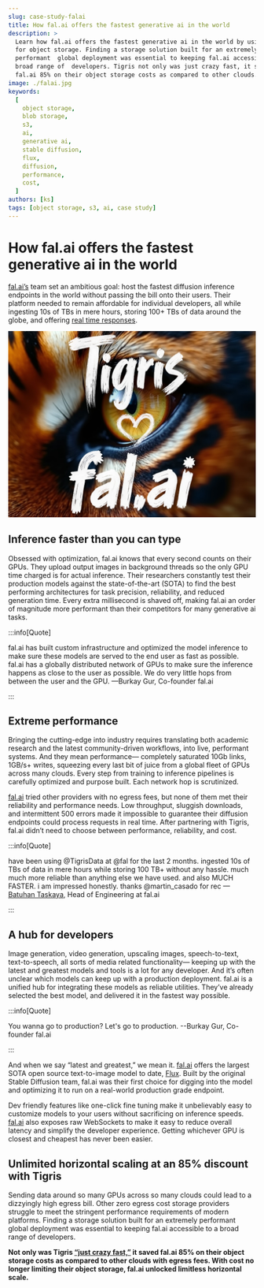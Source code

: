 ```yaml
---
slug: case-study-falai
title: How fal.ai offers the fastest generative ai in the world
description: >
  Learn how fal.ai offers the fastest generative ai in the world by using Tigris
  for object storage. Finding a storage solution built for an extremely
  performant  global deployment was essential to keeping fal.ai accessible to a
  broad range of  developers. Tigris not only was just crazy fast, it saved
  fal.ai 85% on their object storage costs as compared to other clouds.
image: ./falai.jpg
keywords:
  [
    object storage,
    blob storage,
    s3,
    ai,
    generative ai,
    stable diffusion,
    flux,
    diffusion,
    performance,
    cost,
  ]
authors: [ks]
tags: [object storage, s3, ai, case study]
---
```


# How fal.ai offers the fastest generative ai in the world

[fal.ai’s](https://fal.ai/) team set an ambitious goal: host the fastest
diffusion inference endpoints in the world without passing the bill onto their
users. Their platform needed to remain affordable for individual developers, all
while ingesting 10s of TBs in mere hours, storing 100+ TBs of data around the
globe, and offering [real time responses](https://fal.ai/docs/real-time).

<span align="center">![Tigris loves fal.ai, generated by FLUX](falai.jpg)</span>

<!-- truncate -->

## Inference faster than you can type

Obsessed with optimization, fal.ai knows that every second counts on their GPUs.
They upload output images in background threads so the only GPU time charged is
for actual inference. Their researchers constantly test their production models
against the state-of-the-art (SOTA) to find the best performing architectures
for task precision, reliability, and reduced generation time. Every extra
millisecond is shaved off, making fal.ai an order of magnitude more performant
than their competitors for many generative ai tasks.

:::info[Quote]

fal.ai has built custom infrastructure and optimized the model inference to make
sure these models are served to the end user as fast as possible. fal.ai has a
globally distributed network of GPUs to make sure the inference happens as close
to the user as possible. We do very little hops from between the user and the
GPU. —Burkay Gur, Co-founder fal.ai

:::

## Extreme performance

Bringing the cutting-edge into industry requires translating both academic
research and the latest community-driven workflows, into live, performant
systems. And they mean performance— completely saturated 10Gb links, 1GB/s+
writes, squeezing every last bit of juice from a global fleet of GPUs across
many clouds. Every step from training to inference pipelines is carefully
optimized and purpose built. Each network hop is scrutinized.

[fal.ai](http://Fal.ai) tried other providers with no egress fees, but none of
them met their reliability and performance needs. Low throughput, sluggish
downloads, and intermittent 500 errors made it impossible to guarantee their
diffusion endpoints could process requests in real time. After partnering with
Tigris, fal.ai didn’t need to choose between performance, reliability, and cost.

:::info[Quote]

have been using @TigrisData at @fal for the last 2 months. ingested 10s of TBs
of data in mere hours while storing 100 TB+ without any hassle. much much more
reliable than anything else we have used. and also MUCH FASTER. i am impressed
honestly. thanks @martin_casado for rec
—[Batuhan Taskaya](https://x.com/isidentical/status/1792631256586338349?s=46&t=uiM9vzvUExQcdhsrC5jgfg),
Head of Engineering at fal.ai

:::

## A hub for developers

Image generation, video generation, upscaling images, speech-to-text,
text-to-speech, all sorts of media related functionality— keeping up with the
latest and greatest models and tools is a lot for any developer. And it’s often
unclear which models can keep up with a production deployment. fal.ai is a
unified hub for integrating these models as reliable utilities. They’ve already
selected the best model, and delivered it in the fastest way possible.

:::info[Quote]

You wanna go to production? Let's go to production. --Burkay Gur, Co-founder
fal.ai

:::

And when we say “latest and greatest,” we mean it. [fal.ai](http://fal.ai)
offers the largest SOTA open source text-to-image model to date,
[Flux](https://blog.fal.ai/flux-the-largest-open-sourced-text2img-model-now-available-on-fal/).
Built by the original Stable Diffusion team, fal.ai was their first choice for
digging into the model and optimizing it to run on a real-world production grade
endpoint.

Dev friendly features like one-click fine tuning make it unbelievably easy to
customize models to your users without sacrificing on inference speeds.
[fal.ai](http://Fal.ai) also exposes raw WebSockets to make it easy to reduce
overall latency and simplify the developer experience. Getting whichever GPU is
closest and cheapest has never been easier.

## Unlimited horizontal scaling at an 85% discount with Tigris

Sending data around so many GPUs across so many clouds could lead to a
dizzyingly high egress bill. Other zero egress cost storage providers struggle
to meet the stringent performance requirements of modern platforms. Finding a
storage solution built for an extremely performant global deployment was
essential to keeping fal.ai accessible to a broad range of developers.

**Not only was Tigris
[“just crazy fast,”](https://x.com/isidentical/status/1817637355366613374?ref_src=twsrc%5Etfw%7Ctwcamp%5Etweetembed%7Ctwterm%5E1817637355366613374%7Ctwgr%5E8024e11d092aa48518bdab2d4fb51742457694f6%7Ctwcon%5Es1_c10&ref_url=https%3A%2F%2Fpublish.twitter.com%2F%3Furl%3Dhttps%3A%2F%2Ftwitter.com%2Fisidentical%2Fstatus%2F1817637355366613374)
it saved fal.ai 85% on their object storage costs as compared to other clouds
with egress fees. With cost no longer limiting their object storage, fal.ai
unlocked limitless horizontal scale.**
